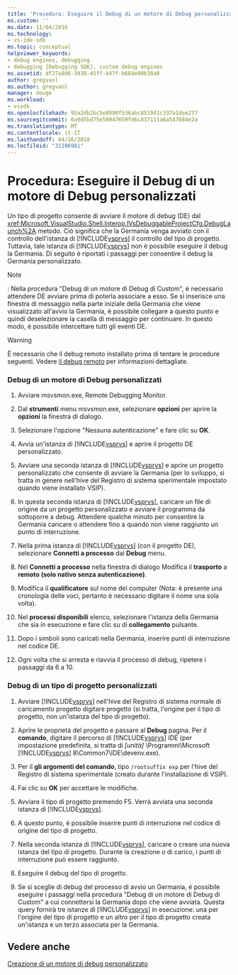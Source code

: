 ```yaml
---
title: 'Procedura: Eseguire il Debug di un motore di Debug personalizzato | Documenti Microsoft'
ms.custom: ''
ms.date: 11/04/2016
ms.technology:
- vs-ide-sdk
ms.topic: conceptual
helpviewer_keywords:
- debug engines, debugging
- debugging [Debugging SDK], custom debug engines
ms.assetid: df27a8d6-3938-45ff-b47f-b684e80b38a0
author: gregvanl
ms.author: gregvanl
manager: douge
ms.workload:
- vssdk
ms.openlocfilehash: 95a2db2bc5e8990f536abc851941c337a1dee277
ms.sourcegitcommit: 6a9d5bd75e50947659fd6c837111a6a547884e2a
ms.translationtype: MT
ms.contentlocale: it-IT
ms.lasthandoff: 04/16/2018
ms.locfileid: "31106981"
---
```

# <a name="how-to-debug-a-custom-debug-engine"></a>Procedura: Eseguire il Debug di un motore di Debug personalizzati
Un tipo di progetto consente di avviare il motore di debug (DE) dal <xref:Microsoft.VisualStudio.Shell.Interop.IVsDebuggableProjectCfg.DebugLaunch%2A> metodo. Ciò significa che la Germania venga avviato con il controllo dell'istanza di [!INCLUDE[vsprvs](../../code-quality/includes/vsprvs_md.md)] il controllo del tipo di progetto. Tuttavia, tale istanza di [!INCLUDE[vsprvs](../../code-quality/includes/vsprvs_md.md)] non è possibile eseguire il debug la Germania. Di seguito è riportati i passaggi per consentire il debug la Germania personalizzato.  
  
> [!NOTE]
>  : Nella procedura "Debug di un motore di Debug di Custom", è necessario attendere DE avviare prima di poterla associare a esso. Se si inserisce una finestra di messaggio nella parte iniziale della Germania che viene visualizzato all'avvio la Germania, è possibile collegare a questo punto e quindi deselezionare la casella di messaggio per continuare. In questo modo, è possibile intercettare tutti gli eventi DE.  
  
> [!WARNING]
>  È necessario che il debug remoto installato prima di tentare le procedure seguenti. Vedere [il debug remoto](../../debugger/remote-debugging.md) per informazioni dettagliate.  
  
### <a name="debugging-a-custom-debug-engine"></a>Debug di un motore di Debug personalizzati  
  
1.  Avviare msvsmon.exe, Remote Debugging Monitor.  
  
2.  Dal **strumenti** menu msvsmon.exe, selezionare **opzioni** per aprire la **opzioni** la finestra di dialogo.  
  
3.  Selezionare l'opzione "Nessuna autenticazione" e fare clic su **OK**.  
  
4.  Avvia un'istanza di [!INCLUDE[vsprvs](../../code-quality/includes/vsprvs_md.md)] e aprire il progetto DE personalizzato.  
  
5.  Avviare una seconda istanza di [!INCLUDE[vsprvs](../../code-quality/includes/vsprvs_md.md)] e aprire un progetto personalizzato che consente di avviare la Germania (per lo sviluppo, si tratta in genere nell'hive del Registro di sistema sperimentale impostato quando viene installato VSIP).  
  
6.  In questa seconda istanza di [!INCLUDE[vsprvs](../../code-quality/includes/vsprvs_md.md)], caricare un file di origine da un progetto personalizzato e avviare il programma da sottoporre a debug. Attendere qualche minuto per consentire la Germania caricare o attendere fino a quando non viene raggiunto un punto di interruzione.  
  
7.  Nella prima istanza di [!INCLUDE[vsprvs](../../code-quality/includes/vsprvs_md.md)] (con il progetto DE), selezionare **Connetti a processo** dal **Debug** menu.  
  
8.  Nel **Connetti a processo** nella finestra di dialogo Modifica il **trasporto** a **remoto (solo nativo senza autenticazione)**.  
  
9. Modifica il **qualificatore** sul nome del computer (Nota: è presente una cronologia delle voci, pertanto è necessario digitare il nome una sola volta).  
  
10. Nel **processi disponibili** elenco, selezionare l'istanza della Germania che sia in esecuzione e fare clic su di **collegamento** pulsante.  
  
11. Dopo i simboli sono caricati nella Germania, inserire punti di interruzione nel codice DE.  
  
12. Ogni volta che si arresta e riavvia il processo di debug, ripetere i passaggi da 6 a 10.  
  
### <a name="debugging-a-custom-project-type"></a>Debug di un tipo di progetto personalizzati  
  
1.  Avviare [!INCLUDE[vsprvs](../../code-quality/includes/vsprvs_md.md)] nell'hive del Registro di sistema normale di caricamento progetto digitare progetto (si tratta, l'origine per il tipo di progetto, non un'istanza del tipo di progetto).  
  
2.  Aprire le proprietà del progetto e passare al **Debug** pagina. Per il **comando**, digitare il percorso di [!INCLUDE[vsprvs](../../code-quality/includes/vsprvs_md.md)] IDE (per impostazione predefinita, si tratta di *[unità]* \Programmi\Microsoft [!INCLUDE[vsprvs](../../code-quality/includes/vsprvs_md.md)] 8\Common7\IDE\devenv.exe).  
  
3.  Per il **gli argomenti del comando**, tipo `/rootsuffix exp` per l'hive del Registro di sistema sperimentale (creato durante l'installazione di VSIP).  
  
4.  Fai clic su **OK** per accettare le modifiche.  
  
5.  Avviare il tipo di progetto premendo F5. Verrà avviata una seconda istanza di [!INCLUDE[vsprvs](../../code-quality/includes/vsprvs_md.md)].  
  
6.  A questo punto, è possibile inserire punti di interruzione nel codice di origine del tipo di progetto.  
  
7.  Nella seconda istanza di [!INCLUDE[vsprvs](../../code-quality/includes/vsprvs_md.md)], caricare o creare una nuova istanza del tipo di progetto. Durante la creazione o di carico, i punti di interruzione può essere raggiunto.  
  
8.  Eseguire il debug del tipo di progetto.  
  
9. Se si sceglie di debug del processo di avvio un Germania, è possibile eseguire i passaggi nella procedura "Debug di un motore di Debug di Custom" a cui connettersi la Germania dopo che viene avviata. Questa query fornirà tre istanze di [!INCLUDE[vsprvs](../../code-quality/includes/vsprvs_md.md)] in esecuzione: una per l'origine del tipo di progetto e un altro per il tipo di progetto creata un'istanza e un terzo associata per la Germania.  
  
## <a name="see-also"></a>Vedere anche  
 [Creazione di un motore di debug personalizzato](../../extensibility/debugger/creating-a-custom-debug-engine.md)
